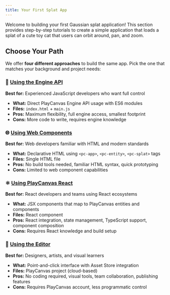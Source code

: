 ```yaml
---
title: Your First Splat App
---
```


Welcome to building your first Gaussian splat application! This section provides step-by-step tutorials to create a simple application that loads a splat of a cute toy cat that users can orbit around, pan, and zoom.

## Choose Your Path

We offer **four different approaches** to build the same app. Pick the one that matches your background and project needs:

### 🔧 [Using the Engine API](./engine)

**Best for:** Experienced JavaScript developers who want full control

- **What:** Direct PlayCanvas Engine API usage with ES6 modules
- **Files:** `index.html` + `main.js`
- **Pros:** Maximum flexibility, full engine access, smallest footprint
- **Cons:** More code to write, requires engine knowledge

### 🌐 [Using Web Components](./web-components)

**Best for:** Web developers familiar with HTML and modern standards

- **What:** Declarative HTML using `<pc-app>`, `<pc-entity>`, `<pc-splat>` tags
- **Files:** Single HTML file
- **Pros:** No build tools needed, familiar HTML syntax, quick prototyping
- **Cons:** Limited to web component capabilities

### ⚛️ [Using PlayCanvas React](./react)

**Best for:** React developers and teams using React ecosystems

- **What:** JSX components that map to PlayCanvas entities and components
- **Files:** React component
- **Pros:** React integration, state management, TypeScript support, component composition
- **Cons:** Requires React knowledge and build setup

### 🎨 [Using the Editor](./editor)

**Best for:** Designers, artists, and visual learners

- **What:** Point-and-click interface with Asset Store integration
- **Files:** PlayCanvas project (cloud-based)
- **Pros:** No coding required, visual tools, team collaboration, publishing features
- **Cons:** Requires PlayCanvas account, less programmatic control

